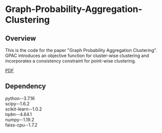 # Graph-Probability-Aggregation-Clustering
## Overview
This is the code for the paper "Graph Probability Aggregation Clustering". \
GPAC introduces an objective function for cluster-wise clustering and incorporates a consistency constraint for point-wise clustering. 

[PDF]([https://user-images.githubusercontent.com/xxxxxx/example.pdf](https://github.com/aomandechenai/Graph-Probability-Aggregation-Clustering/blob/main/fig_1.pdf))


## Dependency
python--3.7.16\
scipy--1.6.2\
scikit-learn--1.0.2\
tqdm--4.64.1\
numpy--1.19.2\
faiss-cpu--1.7.2
